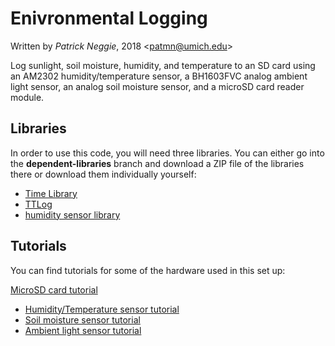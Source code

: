 # Enivronmental Logging
Written by *Patrick Neggie*, 2018 <<patmn@umich.edu>>

Log sunlight, soil moisture, humidity, and temperature to an SD card using an AM2302 humidity/temperature sensor, a BH1603FVC analog ambient light sensor, an analog soil moisture sensor, and a microSD card reader module.

## Libraries
In order to use this code, you will need three libraries. You can either go into the **dependent-libraries** branch and download a ZIP file of the libraries there or download them individually yourself:
* [Time Library][time-lib-zip]
* [TTLog][TTLog-zip]
* [humidity sensor library][humidity-sensor-zip]

## Tutorials
You can find tutorials for some of the hardware used in this set up:

[MicroSD card tutorial][sdcard-tutorial]
* [Humidity/Temperature sensor tutorial][am2302-tutorial]
* [Soil moisture sensor tutorial][soil-tutorial]
* [Ambient light sensor tutorial][light-sensor-tutorial]


[time-lib-zip]:"https://github.com/PaulStoffregen/Time/archive/master.zip"
[TTLog-zip]:"https://github.com/TinkerYpsi/TTLog/archive/master.zip"
[humidity-sensor-zip]:"http://static.cactus.io/downloads/library/am2302/cactus_io_AM2302.zip"
[sdcard-tutorial]:"https://docs.google.com/document/d/11fd5CjdSFBCdqqH4awOgLhqdfO8_vMDFwVs2HG7NDc0/edit?usp=sharing"
[am2302-tutorial]:"https://docs.google.com/document/d/1Tqajr00DiD7vihQLtlmfYF8WjfIM4vp-AH7fxCeKd8k/edit?usp=sharing"
[soil-tutorial]:""
[light-sensor-tutorial]:""
